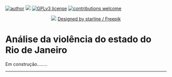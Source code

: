 [![author](https://img.shields.io/badge/author-fabiocceruti-red.svg)](https://www.linkedin.com/in/fabio-corr%C3%AAa-ceruti-32ab704b/) [![](https://img.shields.io/badge/python-3.7+-blue.svg)](https://www.python.org/downloads/release/python-365/) [![GPLv3 license](https://img.shields.io/badge/License-GPLv3-blue.svg)](http://perso.crans.org/besson/LICENSE.html) [![contributions welcome](https://img.shields.io/badge/contributions-welcome-brightgreen.svg?style=flat)](https://github.com/carlosfab/data_science/issues)
<p align="center">
  <img src="https://github.com/fabiocceruti/Portfolio/blob/main/Banner_Principal_Ajustado.png?raw=true" >
  <a href="http://www.freepik.com">Designed by starline / Freepik</a>
</p>

# Análise da violência do estado do Rio de Janeiro

Em construção........

----------------------------------------------------------------

